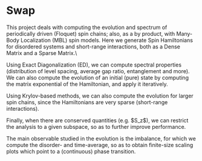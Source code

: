 # Swap

This project deals with computing the evolution and spectrum of periodically driven (Floquet) spin chains; also, as a by product, with Many-Body Localization (MBL) spin models.
Here we generate Spin Hamiltonians for disordered systems and short-range interactions, both as a Dense Matrix and a Sparse Matrix.\

Using Exact Diagonalization (ED), we can compute spectral properties (distribution of level spacing, average gap ratio, entanglement and more).
We can also compute the evolution of an initial (pure) state by computing the matrix exponential of the Hamiltonian, and apply it iteratively.

Using Krylov-based methods, we can also compute the evolution for larger spin chains, since the Hamiltonians are very sparse (short-range interactions).

Finally, when there are conserved quantities (e.g. \$S_z\$), we can restrict the analysis to a given subspace, so as to further improve performance.

The main observable studied in the evolution is the imbalance, for which we compute the disorder- and time-average, so as to obtain finite-size scaling plots which point to a (continuous) phase transition.
